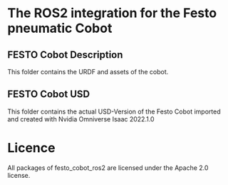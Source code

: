 # The ROS2 integration for the Festo pneumatic Cobot

## FESTO Cobot Description
This folder contains the URDF and assets of the cobot.

## FESTO Cobot USD
This folder contains the actual USD-Version of the Festo Cobot imported and created with Nvidia Omniverse Isaac 2022.1.0

# Licence
All packages of festo_cobot_ros2 are licensed under the Apache 2.0 license.

